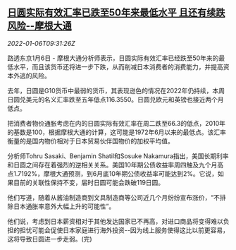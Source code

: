 <!--1641463262000-->
[日圆实际有效汇率已跌至50年来最低水平 且还有续跌风险--摩根大通](https://cn.reuters.com/article/jpmorgan-chase-yen-fx-0106-idCNKBS2JG0MX)
------

<div><i>2022-01-06T09:31:26Z</i></div><p>路透东京1月6日 - 摩根大通分析师表示，日圆实际有效汇率已经跌至50年来的最低水平，而且该货币还将进一步下跌，从而削减日本消费者的消费能力，并提高资本外逃的风险。</p><p>去年，日圆是G10货币中最弱的货币，其表现逊色的情况在2022年仍持续，本周日圆兑美元的名义汇率跌至五年低点116.3550。日圆兑欧元和英镑也接近两个月低点。</p><p>把消费者物价通胀考虑在内的日圆实际有效汇率在周二跌至66.3的低点，2010年的基数是100，根据摩根大通的计算，这可能是1972年6月以来的最低点。该汇率衡量的是国内物价相对于日本贸易伙伴国物价的加权平均值。</p><p>分析师Tohru Sasaki、Benjamin Shatil和Sosuke Nakamura指出，美国长期利率和日圆之间存在着强烈的逆相关关系。美国10年期公债收益率周四触及九个月高点1.7192%，摩根大通预测，到6月底10年期公债收益率可能达到2%。它说，如果目前的关联性保持不变，届时日圆可能会跌破119日圆。</p><p>他们写道，随着从酱油制造商到文具制造商等公司近几个月纷纷宣布涨价，“不排除日本通胀率意外大幅上升的可能性”。</p><p>他们说，考虑到日本薪资相对于其他发达国家已不再高，对进口商品将变得难以负担的担忧可能会促使日本家庭进行海外投资--因为线上服务使得这比以前更容易，这将导致日圆进一步走弱。(完)</p>

